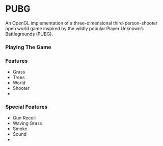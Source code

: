 # PUBG 

An OpenGL implementation of a three-dimensional third-person-shooter open world game inspired by the wildly popular Player Unknown’s Battlegrounds (PUBG). 


### Playing The Game 

### Features 
- Grass
- Trees
- World
- Shooter
- 

### Special Features 

- Gun Recoil
- Waving Grass
- Smoke
- Sound
- 

